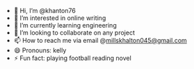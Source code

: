 - 👋 Hi, I’m @khanton76
- 👀 I’m interested in online writing 
- 🌱 I’m currently learning engineering
- 💞️ I’m looking to collaborate on any project 
- 📫 How to reach me via  email @millskhalton045@gmail.com
- 😄 Pronouns: kelly
- ⚡ Fun fact: playing  football reading novel 

<!---
khanton76/khanton76 is a ✨ special ✨ repository because its `README.md` (this file) appears on your GitHub profile.
You can click the Preview link to take a look at your changes.
--->
